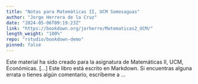 ```yaml
---
title: "Notas para Matemáticas II, UCM Somosaguas"
author: "Jorge Herrera de la Cruz"
date: "2024-05-06T09:19:23Z"
link: "https://bookdown.org/jorherre/Matematicas2_UCM/"
length_weight: "100%"
repo: "rstudio/bookdown-demo"
pinned: false
---
```


Este material ha sido creado para la asignatura de Matemáticas II, UCM, Económicas. [...] Este libro está escrito en Markdown. Si encuentras alguna errata o tienes algún comentario, escríbeme a ...
